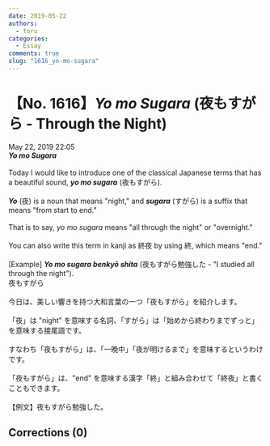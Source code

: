 ```yaml
---
date: 2019-05-22
authors:
  - toru
categories:
  - Essay
comments: true
slug: "1616_yo-mo-sugara"
---
```


# 【No. 1616】<strong><em>Yo mo Sugara</em></strong> (夜もすがら - Through the Night)
<div class="date">May 22, 2019 22:05</div>
<div id="post"><div id="body_show_ori">
<strong><em>Yo mo Sugara</em></strong><br/><br/>Today I would like to introduce one of the classical Japanese terms that has a beautiful sound, <strong><em>yo mo sugara</em></strong> (夜もすがら).<br/><br/><strong><em>Yo</em></strong> (夜) is a noun that means "night," and <strong><em>sugara</em></strong> (すがら) is a suffix that means "from start to end."<br/><br/>That is to say, <em>yo mo sugara</em> means "all through the night" or "overnight."<br/><br/>You can also write this term in kanji as 終夜 by using 終, which means "end."<br/><br/>[Example] <strong><em>Yo mo sugara benkyō shita</em></strong> (夜もすがら勉強した - "I studied all through the night").
</div></div>

<!-- more -->

<div id="post_ja"><div id="body_show_mo">
夜もすがら<br/><br/>今日は、美しい響きを持つ大和言葉の一つ「夜もすがら」を紹介します。<br/><br/>「夜」は "night" を意味する名詞、「すがら」は「始めから終わりまでずっと」を意味する接尾語です。<br/><br/>すなわち「夜もすがら」は、「一晩中」「夜が明けるまで」を意味するというわけです。<br/><br/>「夜もすがら」は、"end" を意味する漢字「終」と組み合わせて「終夜」と書くこともできます。<br/><br/>【例文】夜もすがら勉強した。
</div></div>

## Corrections (0)
